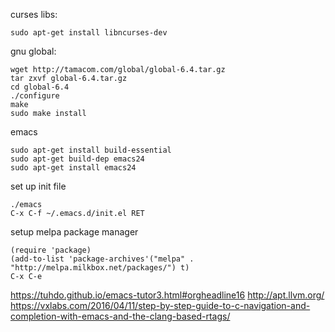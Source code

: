 curses libs:
```
sudo apt-get install libncurses-dev
```

gnu global:
```
wget http://tamacom.com/global/global-6.4.tar.gz
tar zxvf global-6.4.tar.gz
cd global-6.4
./configure
make
sudo make install
```

emacs
```
sudo apt-get install build-essential
sudo apt-get build-dep emacs24
sudo apt-get install emacs24
```

set up init file
```
./emacs
C-x C-f ~/.emacs.d/init.el RET
```

setup melpa package manager
```
(require 'package)
(add-to-list 'package-archives'("melpa" . "http://melpa.milkbox.net/packages/") t)
C-x C-e
```

https://tuhdo.github.io/emacs-tutor3.html#orgheadline16
http://apt.llvm.org/
https://vxlabs.com/2016/04/11/step-by-step-guide-to-c-navigation-and-completion-with-emacs-and-the-clang-based-rtags/
